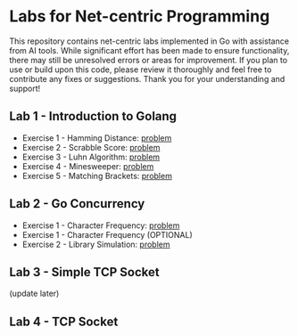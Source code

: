 # Labs for Net-centric Programming
This repository contains net-centric labs implemented in Go with assistance from AI tools. While significant effort has been made to ensure functionality, there may still be unresolved errors or areas for improvement. If you plan to use or build upon this code, please review it thoroughly and feel free to contribute any fixes or suggestions. Thank you for your understanding and support!

## Lab 1 - Introduction to Golang
- Exercise 1 - Hamming Distance: [problem](https://github.com/ume-meu/golang-lab-netcentric/blob/main/Lab1/readme.md#1-hamming-distance-solution)
- Exercise 2 - Scrabble Score: [problem](https://github.com/ume-meu/golang-lab-netcentric/blob/main/Lab1/readme.md#2-scrabble-score-solution)
- Exercise 3 - Luhn Algorithm: [problem](https://github.com/ume-meu/golang-lab-netcentric/blob/main/Lab1/readme.md#3-luhn-algorithm-solution)
- Exercise 4 - Minesweeper: [problem](https://github.com/ume-meu/golang-lab-netcentric/blob/main/Lab1/readme.md#4-minesweeper-solution)
- Exercise 5 - Matching Brackets: [problem](https://github.com/ume-meu/golang-lab-netcentric/blob/main/Lab1/readme.md#5-matching-brackets-solution)

## Lab 2 - Go Concurrency
- Exercise 1 - Character Frequency: [problem](https://github.com/ume-meu/golang-lab-netcentric/blob/main/Lab2/readme.md#1-character-frequency-solution)
- Exercise 1 - Character Frequency (OPTIONAL)
- Exercise 2 - Library Simulation: [problem](https://github.com/ume-meu/golang-lab-netcentric/blob/main/Lab2/readme.md#2-library-simulation-solution)

## Lab 3 - Simple TCP Socket
(update later)

## Lab 4 - TCP Socket